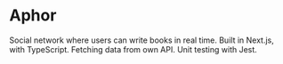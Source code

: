 # Aphor

Social network where users can write books in real time. Built in Next.js, with TypeScript. Fetching data from own API. Unit testing with Jest.
